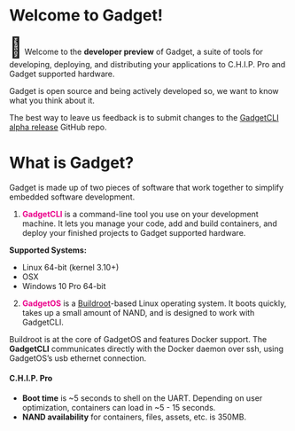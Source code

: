 # Welcome to Gadget!

<span style="font-size: 36px">&#128226;</span>  Welcome to the **developer preview** of Gadget, a suite of tools for developing, deploying, and distributing your applications to C.H.I.P. Pro and Gadget supported hardware. 

<aside class="notice">
Gadget is open source and being actively developed so, we want to know what you think about it. </aside>

The best way to leave us feedback is to submit changes to the [GadgetCLI alpha release](https://github.com/NextThingCo/gadgetcli) GitHub repo. 

# What is Gadget? 
Gadget is made up of two pieces of software that work together to simplify embedded software development.

1) <span style="color: EB008B">**GadgetCLI**</span> is a command-line tool you use on your development machine. It lets you manage your code, add and build containers, and deploy your finished projects to Gadget supported hardware. 

**Supported Systems:**

* Linux 64-bit (kernel 3.10+)
* OSX 
* Windows 10 Pro 64-bit

2) <span style="color: EB008B">**GadgetOS**</span> is a [Buildroot](https://buildroot.org/)-based Linux operating system. It boots quickly, takes up a small amount of NAND, and is designed to work with GadgetCLI. 

Buildroot is at the core of GadgetOS and features Docker support. The **GadgetCLI** communicates directly with the Docker daemon over ssh, using GadgetOS’s usb ethernet connection. 

#### C.H.I.P. Pro

* **Boot time** is ~5 seconds to shell on the UART. Depending on user optimization, containers can load in ~5 - 15 seconds.
* **NAND availability** for containers, files, assets, etc. is 350MB. 






	




